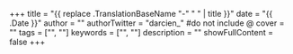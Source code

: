 +++
title = "{{ replace .TranslationBaseName "-" " " | title }}"
date = "{{ .Date }}"
author = ""
authorTwitter = "darcien_" #do not include @
cover = ""
tags = ["", ""]
keywords = ["", ""]
description = ""
showFullContent = false
+++
